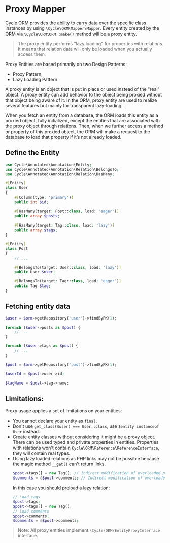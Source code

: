 # Proxy Mapper

Cycle ORM provides the ability to carry data over the specific class instances by using `\Cycle\ORM\Mapper\Mapper`.
Every entity created by the ORM via `\Cycle\ORM\ORM::make()` method will be a proxy entity.

> The proxy entity performs "lazy loading" for properties with relations. It means that relation data will
> only be loaded when you actually access them.

Proxy Entities are based primarily on two Design Patterns:

- Proxy Pattern,
- Lazy Loading Pattern.

A proxy entity is an object that is put in place or used instead of the "real" object. A proxy entity can add behavior
to the object being proxied without that object being aware of it. In the ORM, proxy entity are used to realize several
features but mainly for transparent lazy-loading.

When you fetch an entity from a database, the ORM loads this entity as a proxied object, fully initialized, except the
entities that are associated with the proxy object through relations. Then, when we further access a method or property
of this proxied object, the ORM will make a request to the database to load that property if it’s not already loaded.

## Define the Entity

```php
use Cycle\Annotated\Annotation\Entity;
use Cycle\Annotated\Annotation\Relation\BelongsTo;
use Cycle\Annotated\Annotation\Relation\HasMany;

#[Entity]
class User
{
    #[Column(type: 'primary')]
    public int $id;

    #[HasMany(target: Post::class, load: 'eager')]
    public array $posts;
    
    #[HasMany(target: Tag::class, load: 'lazy')]
    public array $tags;
}

#[Entity]
class Post
{
    // ...

    #[BelongsTo(target: User::class, load: 'lazy')]
    public User $user;

    #[BelongsTo(target: Tag::class, load: 'eager')]
    public Tag $tag;
}
```

## Fetching entity data

```php
$user = $orm->getRepository('user')->findByPK(1);

foreach ($user->posts as $post) {
    // ...
}

foreach ($user->tags as $post) {
    // ...
}

$post = $orm->getRepository('post')->findByPK(1);

$userId = $post->user->id;

$tagName = $post->tag->name;
```

## Limitations:

Proxy usage applies a set of limitations on your entities:

- You cannot declare your entity as `final`.
- Don't use `get_class($user) === User::class`, use `$entity instanceof User` instead.
- Create entity classes without considering it might be a proxy object. There can be used typed and private properties
  in entities. Properties with relations won't contain `Cycle\ORM\Reference\ReferenceInterface`, they will contain real
  types.
- Using lazy loaded relations as PHP links may not be possible because the magic method `__get()` can't return links.
  ```php
  $post->tags[] = new Tag(); // Indirect modification of overloaded property Post::$tags has no effect
  $comments = &$post->comments; // Indirect modification of overloaded property Post::$comments has no effect
  ```
  In this case you should preload a lazy relation:
  ```php
  // Load tags
  $post->tags;
  $post->tags[] = new Tag();
  // Load comments
  $post->comments;
  $comments = &$post->comments;
  ```

> Note: All proxy entities implement `\Cycle\ORM\EntityProxyInterface` interface.

